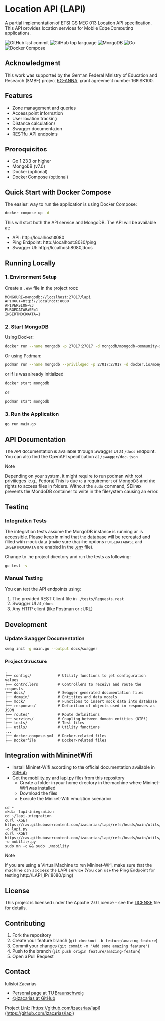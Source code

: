 # Location API (LAPI)

A partial implementation of ETSI GS MEC 013 Location API specification. 
This API provides location services for Mobile Edge Computing applications.

![GitHub last commit](https://img.shields.io/github/last-commit/izacarias/lapi)
![GitHub top language](https://img.shields.io/github/languages/top/izacarias/lapi)
![MongoDB](https://img.shields.io/badge/-MongoDB-4DB33D?style=flat&logo=mongodb&logoColor=white)
![Go](https://img.shields.io/badge/-Go-00ADD8?style=flat&logo=go&logoColor=white)
![Docker Compose](https://img.shields.io/badge/Docker%20Compose-2496ED?style=flat&logo=docker&logoColor=white)

## Acknowledgment

This work was supported by the German Federal Ministry of Education and Research (BMBF) project [6G-ANNA](https://6g-anna.de/), grant agreement number 16KISK100.

## Features

- Zone management and queries
- Access point information
- User location tracking
- Distance calculations
- Swagger documentation
- RESTful API endpoints

## Prerequisites

- Go 1.23.3 or higher
- MongoDB (v7.0)
- Docker (optional)
- Docker Compose (optional)

## Quick Start with Docker Compose

The easiest way to run the application is using Docker Compose:

```bash
docker compose up -d
```

This will start both the API service and MongoDB. The API will be available at:
- API: http://localhost:8080
- Ping Endpoint: http://localhost:8080/ping
- Swagger UI: http://localhost:8080/docs

## Running Locally

### 1. Environment Setup

Create a `.env` file in the project root:

```env
MONGOURI=mongodb://localhost:27017/lapi
APIROOT=http://localhost:8080
APIVERSION=v3
PURGEDATABASE=1
INSERTMOCKDATA=1
```
### 2. Start MongoDB

Using Docker:
```bash
docker run --name mongodb -p 27017:27017 -d mongodb/mongodb-community-server:latest
```

Or using Podman:
```bash
podman run --name mongodb --privileged -p 27017:27017 -d docker.io/mongodb/mongodb-community-server:latest
```

or if is was already initialized

```bash
docker start mongodb
```

or 

```bash
podman start mongodb
```

### 3. Run the Application

```bash
go run main.go
```

## API Documentation

The API documentation is available through Swagger UI at `/docs` endpoint. You can also find the OpenAPI specification at `/swagger/doc.json`.

> [!Note]
> Depending on your system, it might require to run podman with root privilleges (e.g., Fedora)
> This is due to a requirement of MongoDB and the rights to access files in folders. Without the 
> `sudo` command, SElinux prevents the MondoDB container to write in the filesystem causing an error.

## Testing

### Integration Tests

The integration tests assume the MongoDB instance is running an is accessible. 
Please keep in mind that the database will be recreated and filled with mock data 
(make sure that the options `PURGEDATABASE` and  `INSERTMOCKDATA` are enabled in the [.env](.env) file).

Change to the project directory and run the tests as following:

```bash
go test -v
```
### Manual Testing

You can test the API endpoints using:

1. The provided REST Client file in `./tests/Requests.rest`
2. Swagger UI at `/docs`
3. Any HTTP client (like Postman or cURL)

## Development

### Update Swagger Documentation

```bash
swag init -g main.go --output docs/swagger
```

### Project Structure

```
.
├── configs/            # Utility functions to get configuration values
├── controllers         # Controllers to receive and route the requests
├── docs/               # Swagger generated documentation files
├── domain/             # Entitites and data models
├── mock/               # Functions to insert mock data into database
├── responses/          # Definition of objects used in responses as JSON
├── routes/             # Route definitions
├── services/           # Coupling between domain entities (WIP!)
├── tests/              # Test files
├── utils/              # Utility functions
...
├── docker-compose.yml  # Docker-related files
├── Dockerfile          # Docker-related files

```

## Integration with MininetWifi
- Install Mininet-Wifi according to the official documentation available in 
  [GitHub](https://github.com/intrig-unicamp/mininet-wifi?tab=readme-ov-file#installation)
- Get the [mobility.py](/utils/mininet/mobility.py) and [lapi.py](/utils/mininet/lapi.py) files from this repository
  - Create a folder in your home directory in the machine where Mininet-Wifi was installed
  - Download the files
  - Execute the Mininet-Wifi emulation scenarion

```
cd ~
mkdir lapi-integration
cd ~/lapi-integration
curl -XGET https://raw.githubusercontent.com/izacarias/lapi/refs/heads/main/utils/mininet/lapi.py -o lapi.py
curl -XGET https://raw.githubusercontent.com/izacarias/lapi/refs/heads/main/utils/mininet/mobility.py -o mobility.py
sudo mn -c && sudo ./mobility

```


> [!Note]
> If you are using a Virtual Machine to run Mininet-Wifi, make sure that the machine can acccess
> the LAPI service (You can use the Ping Endpoint for testing http://LAPI_IP/:8080/ping)

## License

This project is licensed under the Apache 2.0 License - see the [LICENSE](LICENSE) file for details.

## Contributing

1. Fork the repository
2. Create your feature branch (`git checkout -b feature/amazing-feature`)
3. Commit your changes (`git commit -m 'Add some amazing feature'`)
4. Push to the branch (`git push origin feature/amazing-feature`)
5. Open a Pull Request

## Contact

Iulisloi Zacarias 
- [Personal page at TU Braunschweig](https://www.tu-braunschweig.de/en/kns/faculty-and-staff/iulisloi-zacarias)
- [@izacarias at GitHub](https://github.com/izacarias)

Project Link: [https://github.com/izacarias/lapi](https://github.com/izacarias/lapi)